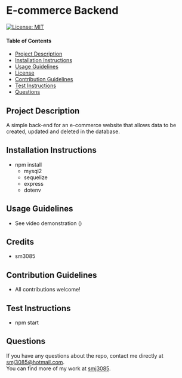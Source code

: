 # E-commerce Backend

  [![License: MIT](https://img.shields.io/badge/License-MIT-yellow.svg)](https://opensource.org/licenses/MIT)
  
  #### Table of Contents
  * [Project Description](#project-description)
  * [Installation Instructions](#installation-instructions)
  * [Usage Guidelines](#usage-guidelines)
  * [License](#license)
  * [Contribution Guidelines](#contribution-guidelines)
  * [Test Instructions](#test-instructions)
  * [Questions](#questions)

  ## Project Description 
  A simple back-end for an e-commerce website that allows data to be created, updated and deleted in the database. 

  ## Installation Instructions
  * npm install
    * mysql2
    * sequelize
    * express
    * dotenv

  ## Usage Guidelines
  * See video demonstration
  ()

  ## Credits
  * sm3085

  ## Contribution Guidelines
  * All contributions welcome! 

  ## Test Instructions
  * npm start

  ## Questions
  If you have any questions about the repo, contact me directly at smj3085@hotmail.com. </br>
  You can find more of my work at [smj3085](http://github.com/smj3085).